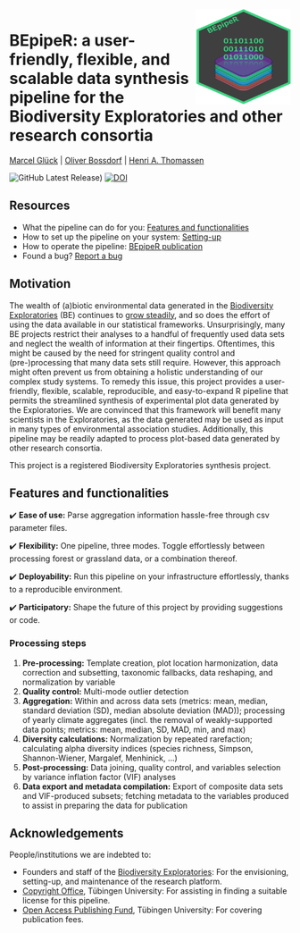 <img align="right" width="170" height="170" src="https://github.com/marcelglueck/BEpipeR/blob/e902703f223bb39e01afaa7ae16f511b60ef39ca/BEpipeR_logo.png">

# BEpipeR: a user-friendly, flexible, and scalable data synthesis pipeline for the Biodiversity Exploratories and other research consortia
[Marcel Glück](https://orcid.org/0000-0002-9027-6750) | [Oliver Bossdorf](https://orcid.org/0000-0001-7504-6511) | [Henri A. Thomassen](https://orcid.org/0000-0002-9403-1291) 

![GitHub Latest Release)](https://img.shields.io/github/v/release/marcelglueck/BEpipeR) 
[![DOI](https://zenodo.org/badge/734299181.svg)](https://zenodo.org/doi/10.5281/zenodo.10683384)


## Resources
- What the pipeline can do for you: [Features and functionalities](https://github.com/marcelglueck/BEpipeR/blob/main/README.md#features-and-functionalities)
- How to set up the pipeline on your system: [Setting-up](https://github.com/marcelglueck/BEpipeR/blob/main/setup_guide.md) 
- How to operate the pipeline: [BEpipeR publication](https://f1000research.com/articles/13-1268/v1)
- Found a bug? [Report a bug](https://github.com/marcelglueck/BEpipeR/issues)

## Motivation
The wealth of (a)biotic environmental data generated in the [Biodiversity
Exploratories](https://www.biodiversity-exploratories.de/en/) (BE) continues to [grow steadily](https://www.bexis.uni-jena.de/ddm/publicsearch/), 
and so does the effort of using the
data available in our statistical frameworks. Unsurprisingly, many BE projects restrict their analyses to a
handful of frequently used data sets and neglect the wealth of information at their fingertips.
Oftentimes, this might be caused by the need for stringent quality control and (pre-)processing
that many data sets still require. However, this approach might often prevent us
from obtaining a holistic understanding of our complex study systems. To remedy this issue,
this project provides a user-friendly, flexible, scalable, reproducible, and easy-to-expand R pipeline that 
permits the streamlined synthesis of experimental plot data generated by the Exploratories.
We are convinced that this framework will benefit many scientists in the Exploratories, as the
data generated may be used as input in many types of environmental association studies. Additionally, 
this pipeline may be readily adapted to process plot-based data generated by other research consortia.

This project is a registered Biodiversity Exploratories synthesis project.

## Features and functionalities
✔️ **Ease of use:** Parse aggregation information hassle-free through csv parameter files.

✔️ **Flexibility:** One pipeline, three modes. Toggle effortlessly between processing forest or grassland data, or a combination thereof.

✔️ **Deployability:** Run this pipeline on your infrastructure effortlessly, thanks to a reproducible environment.

✔️ **Participatory:** Shape the future of this project by providing suggestions or code.

### Processing steps
1. **Pre-processing:** Template creation, plot location harmonization, data correction and subsetting, taxonomic fallbacks, data reshaping, and normalization by variable
2. **Quality control:** Multi-mode outlier detection
3. **Aggregation:** Within and across data sets (metrics: mean, median, standard deviation (SD), median absolute deviation (MAD)); processing of yearly climate aggregates (incl. the removal of weakly-supported data points; metrics: mean, median, SD, MAD, min, and max)
4. **Diversity calculations:** Normalization by repeated rarefaction; calculating alpha diversity indices (species richness, Simpson, Shannon-Wiener, Margalef, Menhinick, ...)
5. **Post-processing:** Data joining, quality control, and variables selection by variance inflation factor (VIF) analyses
6. **Data export and metadata compilation:** Export of composite data sets and VIF-produced subsets; fetching metadata to the variables produced to assist in preparing the data for publication

## Acknowledgements
People/institutions we are indebted to:
- Founders and staff of the [Biodiversity Exploratories](https://www.biodiversity-exploratories.de/en/): For the envisioning, setting-up, and maintenance of the research platform.
- [Copyright Office](https://uni-tuebingen.de/en/facilities/university-library/publishing-research/publishing/copyright-law/), Tübingen University: For assisting in finding a suitable license for this pipeline.
- [Open Access Publishing Fund](https://uni-tuebingen.de/en/facilities/university-library/publishing-research/publishing/open-access-publication-fund/), Tübingen University: For covering publication fees.




